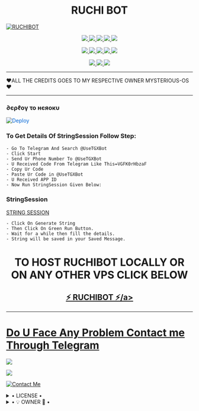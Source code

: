 <h1 align="center">
<b> RUCHI BOT</b>
</h1>

[![RUCHIBOT](https://telegra.ph/file/1aa73f560fdd4dd6ad370.jpg)](https://github.com/jayanti01/RUCHIBOT)


<p align="center">
<a href="https://github.com/jayanti01/RUCHIBOT" alt="GitHub closed issues"> <img src="https://img.shields.io/github/issues-closed-raw/jayanti01/RUCHIBOT?style=flat&logo=github&color=success" /> </a>
<a href="https://github.com/jayanti01/RUCHIBOT/graphs/contributors" alt="GitHub contributors"> <img src="https://img.shields.io/github/contributors/jayanti01/RUCHIBOT?style=flat&logo=github" /> </a>
<a href="https://github.com/jayanti01/RUCHIBOT/network/members" alt="GitHub forks"> <img src="https://img.shields.io/github/forks/jayanti01/RUCHIBOT?label=Forks&logo=github" /> </a>
<a href="https://github.com/jayanti01/RUCHIBOT" alt="GitHub closed pull requests"> <img src="https://img.shields.io/github/issues-pr-closed-raw/jayanti01/RUCHIBOT?color=success" /> </a>
<a href="https://github.com/jayanti01/RUCHIBOT" alt="GitHub issues"> <img src="https://img.shields.io/github/issues-raw/jayanti01/RUCHIBOT?style=flat&logo=github&color=yellow" /> </a>
</p>
<p align="center">
<a href="https://github.com/jayanti01/RUCHIBOT" alt="GitHub release (latest by date including pre-releases)"> <img src="https://img.shields.io/github/v/release/jayanti01/RUCHIBOT?include_prereleases?style=flat&logo=github" /> </a>
<a href="https://www.python.org/" alt="made-with-python"> <img src="https://img.shields.io/badge/Made%20with-Python-1f425f.svg?style=flat&logo=python&color=blue" /> </a>
<a href="https://github.com/jayanti01/RUCHIBOT" alt="Docker!"> <img src="https://aleen42.github.io/badges/src/docker.svg" /> </a>
<a href="https://github.com/jayanti01/RUCHIBOT" alt="GitHub repo size"> <img src="https://img.shields.io/github/repo-size/jayanti01/MYSTERIOUSBOT" /> </a>
<a href="https://github.com/jayanti01/RUCHIBOT/blob/master/LICENSE" alt="GPLv3 license"> <img src="https://img.shields.io/badge/License-GPLv3-blue.svg" /> </a>
</p>
<p align="center">
<a href="https://t.me/RUCHI_BOTZONE" alt="Telegram!"> <img src="https://aleen42.github.io/badges/src/telegram.svg" /> </a>
<a href="https://github.com/jayanti01/RUCHIBOT/graphs/commit-activity" alt="Maintenance"> <img src="https://img.shields.io/badge/Maintained%3F-yes-green.svg" /> </a>
<a href="https://makeapullrequest.com" alt="PRs Welcome"> <img src="https://img.shields.io/badge/PRs-welcome-brightgreen.svg?style=flat-square" /> </a>
</p>


------------

❤ALL THE CREDITS GOES TO MY RESPECTIVE OWNER MYSTERIOUS-OS❤


------------
<h3> ∂єρℓογ το нєяοκυ </h3>


<a href="https://dashboard.heroku.com/new?button-url=https%3A%2F%2Fgithub.com%2Fjayanti01%2FRUCHIBOT&template=https%3A%2F%2Fgithub.com%2Fjayanti01%2FRUCHIBOT" rel="nofollow" style="background-color: initial; box-sizing: border-box; color: #0366d6; text-decoration-line: none;"><img alt="Deploy" data-canonical-src="https://www.herokucdn.com/deploy/button.svg" src="https://camo.githubusercontent.com/83b0e95b38892b49184e07ad572c94c8038323fb/68747470733a2f2f7777772e6865726f6b7563646e2e636f6d2f6465706c6f792f627574746f6e2e737667" style="border-style: none; box-sizing: initial; max-width: 100%;" /></a></div>
</a>


### To Get Details Of StringSession Follow Step: 

    - Go To Telegram And Search @UseTGXBot
    - Click Start
    - Send Ur Phone Number To @UseTGXBot
    - U Received Code From Telegram Like This=VGFK0rHbzaF
    - Copy Ur Code
    - Paste Ur Code in @UseTGXBot
    - U Received APP ID
    - Now Run StringSession Given Below:
   

### StringSession

[STRING SESSION](https://replit.com/@matchgaminggami/jayanti01RUCHIBOT-1#main.py)

    - Click On Generate String
    - Then Click On Green Run Button.
    - Wait for a while then fill the details.
    - String will be saved in your Saved Message.


<h1 align="center">TO HOST RUCHIBOT LOCALLY OR ON ANY OTHER VPS CLICK BELOW</h1>

<h2 align="center"> <a href="https://github.com/jayanti01/RUCHIBOT">⚡ RUCHIBOT ⚡/a></h2>

------------
# Do U Face Any Problem Contact me Through Telegram 

<a href="https://t.me/RUCHI_BOTZONE"><img src="https://img.shields.io/badge/Ruchi%20Group-red.svg?style=for-the-badge&logo=Telegram"></a>

<a href="https://t.me/chaudhary_Anjana"><img src="https://img.shields.io/badge/CREATOR%20ME-blue.svg?style=for-the-badge&logo=Telegram"></a>


[![Contact Me](https://img.shields.io/badge/Telegram-Contact%20Me-informational)](https://t.me/chaudhary_Anjana)


<details>

  <summary> • LICENSE • </summary> 
! [](https://www.gnu.org/graphics/gplv3-or-later.png)

jayanti01

Poject [RUCHIBOT](https://github.com/jayanti01/RUCHIBOT) is free software: you can redistribute it and/or modify

it under the terms of the GNU General Public License as published by

the Free Software Foundation, either version 3 of the License, or

(at your option) any later version.

This program is distributed in the hope that it will be useful,

but WITHOUT ANY WARRANTY; without even the implied warranty of

MERCHANTABILITY or FITNESS FOR A PARTICULAR PURPOSE.  See the

GNU General Public License for more details.

You should have received a copy of the GNU General Public License

along with this program. If not, see <https://www.gnu.org/licenses/.
</details>

<details>

  <summary> • 💡 OWNER 💞 • </summary>
  
• [OWNER](https://t.me/chaudhary_Anjana)
